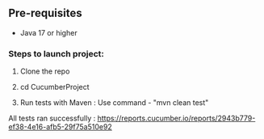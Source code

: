 ## Pre-requisites

* Java 17 or higher


### Steps to launch project:

1. Clone the repo
   
2. cd CucumberProject

3. Run tests with Maven : Use command - "mvn clean test"

All tests ran successfully : https://reports.cucumber.io/reports/2943b779-ef38-4e16-afb5-29f75a510e92
